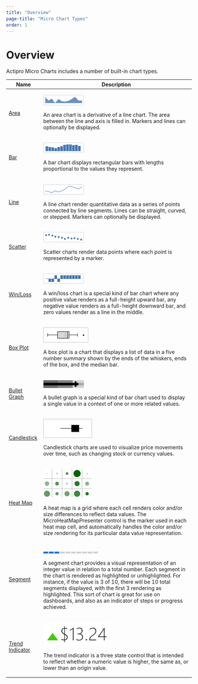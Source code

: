 ```yaml
---
title: "Overview"
page-title: "Micro Chart Types"
order: 1
---
```

# Overview

Actipro Micro Charts includes a number of built-in chart types.

<table>
<thead>

<tr>
<th>Name</th>
<th>Description</th>
</tr>


</thead>
<tbody>

<tr>
<td>

[Area](area.md)

</td>
<td>

![Screenshot](../images/micro-area-series.png)

An area chart is a derivative of a line chart.  The area between the line and axis is filled in.  Markers and lines can optionally be displayed.

</td>
</tr>

<tr>
<td>

[Bar](bar.md)

</td>
<td>

![Screenshot](../images/micro-bar-series.png)

A bar chart displays rectangular bars with lengths proportional to the values they represent.

</td>
</tr>

<tr>
<td>

[Line](line.md)

</td>
<td>

![Screenshot](../images/micro-line-series.png)

A line chart render quantitative data as a series of points connected by line segments.  Lines can be straight, curved, or stepped.  Markers can optionally be displayed.

</td>
</tr>

<tr>
<td>

[Scatter](scatter.md)

</td>
<td>

![Screenshot](../images/micro-scatter-series.png)

Scatter charts render data points where each point is represented by a marker.

</td>
</tr>

<tr>
<td>

[Win/Loss](winloss.md)

</td>
<td>

![Screenshot](../images/micro-winloss-series.png)

A win/loss chart is a special kind of bar chart where any positive value renders as a full-height upward bar, any negative value renders as a full-height downward bar, and zero values render as a line in the middle.

</td>
</tr>

<tr>
<td>

[Box Plot](box-plot.md)

</td>
<td>

![Screenshot](../images/micro-box-plot.png)

A box plot is a chart that displays a list of data in a five number summary shown by the ends of the whiskers, ends of the box, and the median bar.

</td>
</tr>

<tr>
<td>

[Bullet Graph](bullet-graph.md)

</td>
<td>

![Screenshot](../images/micro-bullet-graph.png)

A bullet graph is a special kind of bar chart used to display a single value in a context of one or more related values.

</td>
</tr>

<tr>
<td>

[Candlestick](candlestick.md)

</td>
<td>

![Screenshot](../images/micro-candlestick-chart.png)

Candlestick charts are used to visualize price movements over time, such as changing stock or currency values.

</td>
</tr>

<tr>
<td>

[Heat Map](heat-map.md)

</td>
<td>

![Screenshot](../images/micro-heat-map.png)

A heat map is a grid where each cell renders color and/or size differences to reflect data values. The MicroHeatMapPresenter control is the marker used in each heat map cell, and automatically handles the color and/or size rendering for its particular data value representation.

</td>
</tr>

<tr>
<td>

[Segment](segment.md)

</td>
<td>

![Screenshot](../images/micro-segment-chart.png)

A segment chart provides a visual representation of an integer value in relation to a total number.  Each segment in the chart is rendered as highlighted or unhighlighted.  For instance, if the value is 3 of 10, there will be 10 total segments displayed, with the first 3 rendering as highlighted.  This sort of chart is great for use on dashboards, and also as an indicator of steps or progress achieved.

</td>
</tr>

<tr>
<td>

[Trend Indicator](trend-indicator.md)

</td>
<td>

![Screenshot](../images/micro-trend-indicator.png)

The trend indicator is a three state control that is intended to reflect whether a numeric value is higher, the same as, or lower than an origin value.

</td>
</tr>

</tbody>
</table>
